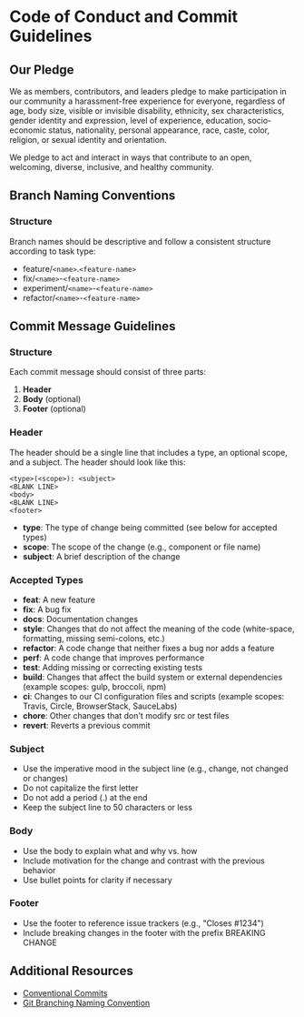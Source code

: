# Code of Conduct and Commit Guidelines

## Our Pledge

We as members, contributors, and leaders pledge to make participation in our
community a harassment-free experience for everyone, regardless of age, body
size, visible or invisible disability, ethnicity, sex characteristics, gender
identity and expression, level of experience, education, socio-economic status,
nationality, personal appearance, race, caste, color, religion, or sexual
identity and orientation.

We pledge to act and interact in ways that contribute to an open, welcoming,
diverse, inclusive, and healthy community.

## Branch Naming Conventions

### Structure

Branch names should be descriptive and follow a consistent structure according to task type:

- feature/`<name>`.`<feature-name>`
- fix/`<name>`-`<feature-name>`
- experiment/`<name>`-`<feature-name>`
- refactor/`<name>`-`<feature-name>`

## Commit Message Guidelines

### Structure

Each commit message should consist of three parts:

1. **Header**
2. **Body** (optional)
3. **Footer** (optional)

### Header

The header should be a single line that includes a type, an optional scope, and a subject. The header should look like
this:

```
<type>(<scope>): <subject>
<BLANK LINE>
<body>
<BLANK LINE>
<footer>
```

- **type**: The type of change being committed (see below for accepted types)
- **scope**: The scope of the change (e.g., component or file name)
- **subject**: A brief description of the change

### Accepted Types

- **feat**: A new feature
- **fix**: A bug fix
- **docs**: Documentation changes
- **style**: Changes that do not affect the meaning of the code (white-space, formatting, missing semi-colons, etc.)
- **refactor**: A code change that neither fixes a bug nor adds a feature
- **perf**: A code change that improves performance
- **test**: Adding missing or correcting existing tests
- **build**: Changes that affect the build system or external dependencies (example scopes: gulp, broccoli, npm)
- **ci**: Changes to our CI configuration files and scripts (example scopes: Travis, Circle, BrowserStack, SauceLabs)
- **chore**: Other changes that don't modify src or test files
- **revert**: Reverts a previous commit

### Subject

- Use the imperative mood in the subject line (e.g., change, not changed or changes)
- Do not capitalize the first letter
- Do not add a period (.) at the end
- Keep the subject line to 50 characters or less

### Body

- Use the body to explain what and why vs. how
- Include motivation for the change and contrast with the previous behavior
- Use bullet points for clarity if necessary

### Footer

- Use the footer to reference issue trackers (e.g., "Closes #1234")
- Include breaking changes in the footer with the prefix BREAKING CHANGE

## Additional Resources

- [Conventional Commits](https://www.conventionalcommits.org/)
- [Git Branching Naming Convention](https://nvie.com/posts/a-successful-git-branching-model/)
